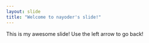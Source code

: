 ```yaml
---
layout: slide
title: "Welcome to nayoder's slide!"
---
```

This is my awesome slide!
Use the left arrow to go back!
